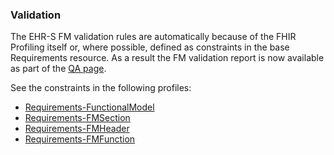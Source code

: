 ### Validation

The EHR-S FM validation rules are automatically because of the FHIR Profiling itself or, where possible, defined as constraints in the base Requirements resource. As a result the FM validation report is now available as part of the [QA page](qa.html).

See the constraints in the following profiles:

* [Requirements-FunctionalModel](StructureDefinition-FunctionalModel.html#constraints)
* [Requirements-FMSection](StructureDefinition-FMSection.html#constraints)
* [Requirements-FMHeader](StructureDefinition-FMHeader.html#constraints)
* [Requirements-FMFunction](StructureDefinition-FMFunction.html#constraints)